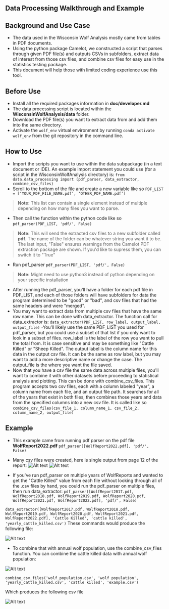 ## Data Processing Walkthrough and Example 

## Background and Use Case
- The data used in the Wisconsin Wolf Analysis mostly came from tables in PDF documents.
- Using the python package Camelot, we constructed a script that parses through given PDF file(s) and outputs CSVs in subfolders, extract data of interest from those csv files, and combine csv files for easy use in the statistics testing package.
- This document will help those with limited coding experience use this tool.

## Before Use

- Install all the required packages information in **doc/developer.md**
- The data processing script is located within the **WisconsinWolfAnalysis/data** folder.
- Download the PDF file(s) you want to extract data from and add them into the same directory.
- Activate the `wolf_env` virtual environment by running `conda activate wolf_env` from the git repository in the command line. 


## How to Use

- Import the scripts you want to use within the data subpackage (in a text document or IDE). An example import statement you could use (for a script in the WisconsinWolfAnalysis directory) is: `from data.data_processing import (pdf_parser, data_extractor, combine_csv_files)`
- Scroll to the bottom of the file and create a new variable like so
`PDF_LIST = [‘YOUR_PDF_FILE_NAME.pdf’, ‘OTHER_PDF_NAME.pdf’]`
> **Note:** This list can contain a single element instead of multiple depending on how many files you want to parse.
- Then call the function within the python code like so
`pdf_parser(PDF_LIST, 'pdf/', False)`
>**Note:** This will send the extracted csv files to a new subfolder called **pdf**. The name of the folder can be whatever string you want it to be. The last input, "False" ensures warnings from the Camelot PDF extraction package are shown. If you'd like to supress them, you can switch it to "True"
- Run pdf_parser 
`pdf_parser(PDF_LIST, 'pdf/', False)`
>**Note:** Might need to use python3 instead of python depending on your specific installation 
- After running the pdf_parser, you'll have a folder for each pdf file in PDF_LIST, and each of those folders will have subfolders for data the program determined to be "good" or "bad", and csv files that had the same headers and were "merged".
- You may want to extract data from multiple csv files that have the same row name. This can be done with data_extractor. The function call for data_extractor is:
`data_extractor(PDF_LIST, row_label, output_label, output_file)`
-You'll likely use the same PDF_LIST you used for pdf_parser, but you could use a subset of that list if you only want to look in a subset of files. row_label is the label of the row you want to pull the total from. It is case sensitive and may be something like "Cattle Killed" or "Sheep Killed". The output label is the column name for this data in the output csv file. It can be the same as row label, but you may want to add a more descriptive name or change the case. The output_file is the where you want the file saved.
- Now that you have a csv file the same data across multiple files, you'll want to combine it with other datasets before proceeding to statistical analysis and plotting. This can be done with combine_csv_files. This program accepts two csv files, each with a column labeled "year", a column name from each file, and an output file path. It searches for all of the years that exist in both files, then combines those years and data from the specified columns into a new csv file. It is called like so
`combine_csv_files(csv_file_1, column_name_1, csv_file_2, column_name_2, output_file)`
 
## Example 
- This example came from running pdf parser on the pdf file **WolfReport2022.pdf**
`pdf_parser([WolfReport2022.pdf], 'pdf/', False)`
- Many csv files were created, here is single output from page 12 of the report:
![Alt text](pdf_parser_example_input.JPG  "PDF version")
![Alt text](pdf_parser_example_output.JPG  "CSV version")

- If you've run pdf_parser on multiple years of WolfReports and wanted to get the "Cattle Killed" value from each file without looking through all of the .csv files by hand, you could run the pdf_parser on multiple files, then run data_extractor:
`pdf_parser([WolfReport2017.pdf, WolfReport2018.pdf, WolfReport2019.pdf, WolfReport2020.pdf, WolfReport2021.pdf, WolfReport2022.pdf], 'pdf/', False)`

`data_extractor([WolfReport2017.pdf, WolfReport2018.pdf, WolfReport2019.pdf, WolfReport2020.pdf, WolfReport2021.pdf, WolfReport2022.pdf], 'Cattle Killed', 'cattle killed', 'yearly_cattle_killed.csv')`
These commands would produce the following file:

![Alt text](data_extractor_output.jpg  "Extracted Data")

- To combine that with annual wolf population, use the combine_csv_files function. You can combine the cattle killed data with annual wolf population:

![Alt text](csv_combiner_input.jpg  "Wolf Population")

`combine_csv_files('wolf_population.csv', 'wolf population', 'yearly_cattle_killed.csv', 'cattle killed', 'example.csv')`

Which produces the following csv file

![Alt text](csv_combiner_output.jpg  "Combined CSV File")

